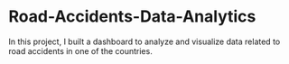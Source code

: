 # Road-Accidents-Data-Analytics
In this project, I built a dashboard to analyze and visualize data related to road accidents in one of the countries.
